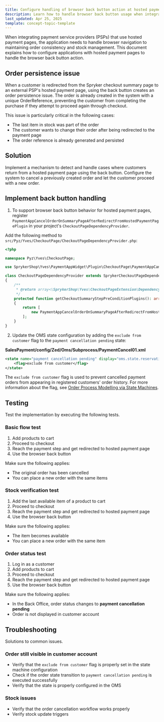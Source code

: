 ```yaml
---
title: Configure handling of browser back button action at hosted payment page
description: Learn how to handle browser back button usage when integrating hosted payment pages
last_updated: Apr 25, 2025
template: concept-topic-template
---
```


When integrating payment service providers (PSPs) that use hosted payment pages, the application needs to handle browser navigation to maintaining order consistency and stock management. This document explains how to configure applications with hosted payment pages to handle the browser back button action.

## Order persistence issue

When a customer is redirected from the Spryker checkout summary page to an external PSP's hosted payment page, using the back button creates an order persistence issue. The order is already created in the system with a unique OrderReference, preventing the customer from completing the purchase if they attempt to proceed again through checkout.

This issue is particularly critical in the following cases:
- The last item in stock was part of the order
- The customer wants to change their order after being redirected to the payment page
- The order reference is already generated and persisted

## Solution

Implement a mechanism to detect and handle cases where customers return from a hosted payment page using the back button. Сonfigure the system to cancel a previously created order and let the customer proceed with a new order.

## Implement back button handling

1. To support browser back button behavior for hosted payment pages, register `PaymentAppCancelOrderOnSummaryPageAfterRedirectFromHostedPaymentPagePlugin` in your project's `CheckoutPageDependencyProvider`.

Add the following method to `src/Pyz/Yves/CheckoutPage/CheckoutPageDependencyProvider.php`:

```php
<?php

namespace Pyz\Yves\CheckoutPage;

use SprykerShop\Yves\PaymentAppWidget\Plugin\CheckoutPage\PaymentAppCancelOrderOnSummaryPageAfterRedirectFromHostedPaymentPagePlugin;

class CheckoutPageDependencyProvider extends SprykerCheckoutPageDependencyProvider
{
    /**
     * @return array<\SprykerShop\Yves\CheckoutPageExtension\Dependency\Plugin\CheckoutStepPreConditionPluginInterface>
     */
    protected function getCheckoutSummaryStepPreConditionPlugins(): array
    {
        return [
            new PaymentAppCancelOrderOnSummaryPageAfterRedirectFromHostedPaymentPagePlugin(),
        ];
    }
}
```

2. Update the OMS state configuration by adding the `exclude from customer` flag to the `payment cancellation pending` state:


**SalesPayment/config/Zed/Oms/Subprocess/PaymentCancel01.xml**

```xml
<state name="payment cancellation pending" display="oms.state.reservation-cancellation-pending">
    <flag>exclude from customer</flag>
</state>
```

The `exclude from customer` flag is used to prevent cancelled payment orders from appearing in registered customers' order history. For more information about the flag, see [Order Process Modelling via State Machines](https://docs.spryker.com/docs/pbc/all/order-management-system/202410.0/base-shop/datapayload-conversion/state-machine/order-process-modelling-via-state-machines.html#state-machine-module).

## Testing

Test the implementation by executing the following tests.

### Basic flow test

1. Add products to cart  
2. Proceed to checkout  
3. Reach the payment step and get redirected to hosted payment page  
4. Use the browser back button  

Make sure the following applies:
- The original order has been cancelled  
- You can place a new order with the same items

### Stock verification test

1. Add the last available item of a product to cart  
2. Proceed to checkout  
3. Reach the payment step and get redirected to hosted payment page  
4. Use the browser back button  

Make sure the following applies:
- The item becomes available
- You can place a new order with the same item

### Order status test

1. Log in as a customer  
2. Add products to cart  
3. Proceed to checkout  
4. Reach the payment step and get redirected to hosted payment page  
5. Use the browser back button  

Make sure the following applies:
- In the Back Office, order status changes to **payment cancellation pending**
- Order is not displayed in customer account

## Troubleshooting

Solutions to common issues.


### Order still visible in customer account

- Verify that the `exclude from customer` flag is properly set in the state machine configuration  
- Check if the order state transition to `payment cancellation pending` is executed successfully
- Verify that the state is properly configured in the OMS  

### Stock issues
  
- Verify that the order cancellation workflow works properly
- Verify stock update triggers

